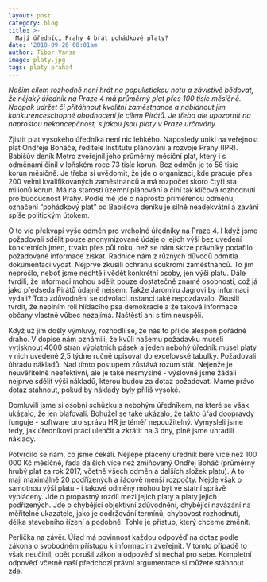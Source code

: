 ```yaml
---
layout: post
category: blog
title: >-  
  Mají úředníci Prahy 4 brát pohádkové platy?
date: '2018-09-26 00:01am'
author: Tibor Vansa
image: platy.jpg
tags: platy praha4 
---
```


<i>Naším cílem rozhodně není hrát na populistickou notu a závistivě bědovat, že nějaký úředník na Praze 4 má průměrný plat přes 100 tisíc měsíčně. Naopak udržet či přitáhnout kvalitní zaměstnance a nabídnout jim konkurenceschopné ohodnocení je cílem Pirátů. Je třeba ale upozornit na naprostou nekoncepčnost, s jakou jsou  platy v Praze určovány. </i>


Zjistit plat vysokého úředníka není nic lehkého. Naposledy unikl na veřejnost plat Ondřeje Boháče, ředitele Institutu plánování a rozvoje Prahy (IPR). Babišův deník Metro zveřejnil jeho průměrný měsíční plat, který i s odměnami činil v loňském roce 73 tisíc korun. Bez odměn je to 56 tisíc korun měsíčně. Je třeba si uvědomit, že jde o organizaci, kde pracuje přes 200 velmi kvalifikovaných zaměstnanců  a má rozpočet skoro čtyři sta milionů korun. Má na starosti územní plánování a činí tak klíčová rozhodnutí pro budoucnost Prahy. Podle mě jde o naprosto přiměřenou odměnu, označení “pohádkový plat” od Babišova deníku je silně neadekvátní a zavání spíše politickým útokem. 

O to víc překvapí výše odměn pro vrcholné úředníky na Praze 4. I když jsme požadovali sdělit pouze anonymizované údaje o jejich výši bez uvedení konkrétních jmen, trvalo přes půl roku, než se nám skrze právníky podařilo požadované informace získat. Radnice nám z různých důvodů odmítla dokumentaci vydat. Nejprve zkusili ochranu soukromí zaměstnanců. To jim neprošlo, neboť jsme nechtěli vědět konkrétní osoby, jen výši platu. Dále tvrdili, že informaci mohou sdělit pouze dostatečně známé osobnosti, což já jako předseda Pirátů údajně nejsem. Takže Jaromíru Jágrovi by informaci vydali? Toto zdůvodnění se odvolací instanci také nepozdávalo. Zkusili tvrdit, že neplním roli hlídacího psa demokracie a že taková informace občany vlastně vůbec nezajímá. Naštěstí ani s tím neuspěli.

Když už jim došly výmluvy, rozhodli se, že nás to přijde alespoň pořádně draho. V dopise nám oznámili, že kvůli našemu požadavku museli vytisknout 4000 stran výplatních pásek a jeden nebohý úředník musel platy v nich uvedené 2,5 týdne ručně opisovat do excelovské tabulky. Požadovali úhradu nákladů. Nad tímto postupem zůstává rozum stát. Nejenže je neuvěřitelně neefektivní, ale je také nesmyslné - výslovně jsme žádali nejprve sdělit výši nákladů, kterou budou za dotaz požadovat. Máme právo dotaz stáhnout, pokud by náklady byly příliš vysoké. 

Domluvili jsme si osobní schůzku s nebohým úředníkem, na které se však ukázalo, že jen blafovali. Bohužel se také ukázalo, že takto úřad doopravdy funguje - software pro správu HR je téměř nepoužitelný. Vymysleli jsme tedy, jak úředníkovi práci ulehčit a zkrátit na 3 dny, plně jsme uhradili náklady. 

Potvrdilo se nám, co jsme čekali. Nejlépe placený úředník bere více než 100 000 Kč měsíčně, řada dalších více než zmiňovaný Ondřej Boháč  (průměrný hrubý plat za rok 2017, včetně všech odměn a dalších složek platu). A to mají maximálně 20 podřízených a řádově menší rozpočty. Nejde však o samotnou výši platu - i takové odměny mohou být ve státní správě vypláceny. Jde o propastný rozdíl mezi jejich platy a platy jejich podřízených. Jde o chybějící objektivní zdůvodnění, chybějící navázání na měřitelné ukazatele, jako je dodržování termínů, chybovost rozhodnutí, délka stavebního řízení a podobně. Tohle je přístup, který chceme změnit.  

Perlička na závěr. Úřad má povinnost každou odpověď na dotaz podle zákona o  svobodném přístupu k informacím zveřejnit. V tomto případě to však neučinil, opět porušil zákon a odpověď si nechal pro sebe. Kompletní odpověď včetně naší předchozí právní argumentace si můžete stáhnout zde.


